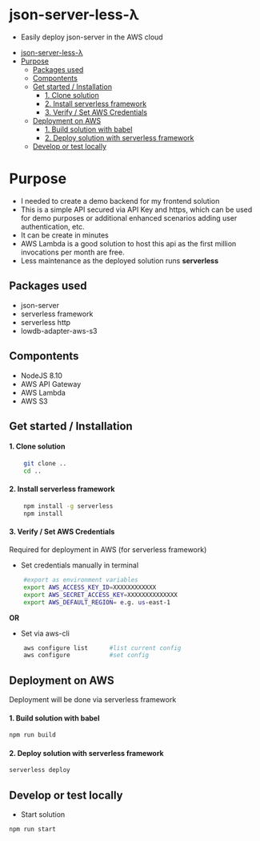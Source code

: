 # json-server-less-λ
* Easily deploy json-server in the AWS cloud

- [json-server-less-λ](#json-server-less-%CE%BB)
- [Purpose](#purpose)
  - [Packages used](#packages-used)
  - [Compontents](#compontents)
  - [Get started / Installation](#get-started--installation)
      - [1. Clone solution](#1-clone-solution)
      - [2. Install serverless framework](#2-install-serverless-framework)
      - [3. Verify / Set AWS Credentials](#3-verify--set-aws-credentials)
  - [Deployment on AWS](#deployment-on-aws)
      - [1. Build solution with babel](#1-build-solution-with-babel)
      - [2. Deploy solution with serverless framework](#2-deploy-solution-with-serverless-framework)
  - [Develop or test locally](#develop-or-test-locally)


# Purpose

* I needed to create a demo backend for my frontend solution
* This is a simple API secured via API Key and https, which can be used for demo purposes or additional enhanced scenarios adding user authentication, etc.
* It can be create in minutes
* AWS Lambda is a good solution to host this api as the first million invocations per month are free.
* Less maintenance as the deployed solution runs **serverless**
  

## Packages used
* json-server
* serverless framework
* serverless http
* lowdb-adapter-aws-s3

## Compontents
* NodeJS 8.10 
* AWS API Gateway
* AWS Lambda
* AWS S3

## Get started / Installation

#### 1. Clone solution

```bash
    git clone .. 
    cd ..
```
#### 2. Install serverless framework

```bash
    npm install -g serverless
    npm install
```

#### 3. Verify / Set AWS Credentials
Required for deployment in AWS (for serverless framework)

* Set credentials manually in terminal 
```bash
    #export as environment variables
    export AWS_ACCESS_KEY_ID=XXXXXXXXXXXX
    export AWS_SECRET_ACCESS_KEY=XXXXXXXXXXXXXX
    export AWS_DEFAULT_REGION= e.g. us-east-1
```

**OR**

* Set via aws-cli
```bash
    aws configure list      #list current config
    aws configure           #set config
```



## Deployment on AWS
Deployment will be done via serverless framework


#### 1. Build solution with babel
```bash
npm run build
```

#### 2.  Deploy solution with serverless framework
```bash
serverless deploy
```

## Develop or test locally
* Start solution

```bash
npm run start
```
